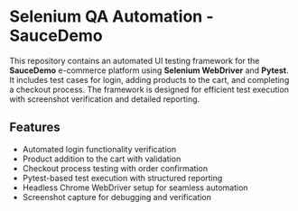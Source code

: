 # Selenium QA Automation - SauceDemo

This repository contains an automated UI testing framework for the **SauceDemo** e-commerce platform using **Selenium WebDriver** and **Pytest**. It includes test cases for login, adding products to the cart, and completing a checkout process. The framework is designed for efficient test execution with screenshot verification and detailed reporting.

## Features

- Automated login functionality verification
- Product addition to the cart with validation
- Checkout process testing with order confirmation
- Pytest-based test execution with structured reporting
- Headless Chrome WebDriver setup for seamless automation
- Screenshot capture for debugging and verification



